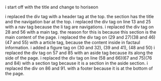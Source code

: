 i start off with the title and change to horiseon

i replaced the div tag with a header tag at the top. the section has the title and the navigation bar at the top.
i replaced the div tag on line 13 and 25 with a nav tag  because the li tag are navigations.
i replaced the div tag on 28 and 56 with a main tag. the reason for this is because this section is the main content of the page.
i replaced the div tag  on (29 and 27)(38 and 46)(47 and 55) with a article tag, because the content inside in factaul information. 
i added a figure tag on (30 and 32), (39 and 41), (48 and 50) 
i replaced the div tag on 57 and 85 with an aside tag because its along the side of the page.
i replaced the div tag on line (58 and 66)(67 and 75)(76 and 84) with a section tag because it is a section in the aside section.
i replaced the div on 86 and 91. with a footer because it is at the bottom of the page. 